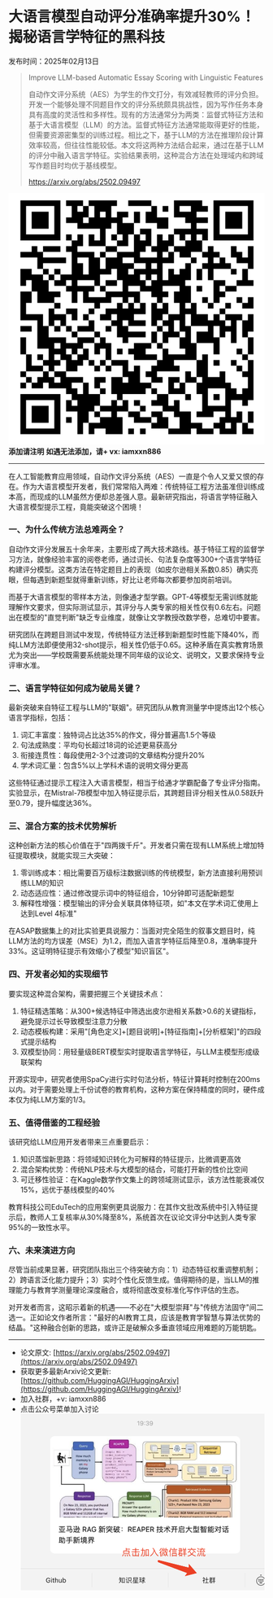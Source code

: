 # 大语言模型自动评分准确率提升30%！揭秘语言学特征的黑科技
发布时间：2025年02月13日


> Improve LLM-based Automatic Essay Scoring with Linguistic Features
>
> 自动作文评分系统（AES）为学生的作文打分，有效减轻教师的评分负担。开发一个能够处理不同题目作文的评分系统颇具挑战性，因为写作任务本身具有高度的灵活性和多样性。现有的方法通常分为两类：监督式特征方法和基于大语言模型（LLM）的方法。监督式特征方法通常能取得更好的性能，但需要资源密集型的训练过程。相比之下，基于LLM的方法在推理阶段计算效率较高，但往往性能较低。本文将这两种方法结合起来，通过在基于LLM的评分中融入语言学特征。实验结果表明，这种混合方法在处理域内和跨域写作题目时均优于基线模型。
>
> https://arxiv.org/abs/2502.09497

![](https://raw.githubusercontent.com/HuggingAGI/wx_assets/main/2025/02/12/1739367812022-81912e8f-5f91-4b9d-b4b2-52b0e322d137.png)
**添加请注明**
**如遇无法添加，请+ vx: iamxxn886**
<hr />


在人工智能教育应用领域，自动作文评分系统（AES）一直是个令人又爱又恨的存在。作为大语言模型开发者，我们常常陷入两难：传统特征工程方法虽准但训练成本高，而现成的LLM虽然方便却总差强人意。最新研究指出，将语言学特征融入大语言模型提示工程，竟能突破这个困境！

### 一、为什么传统方法总难两全？

自动作文评分发展五十余年来，主要形成了两大技术路线。基于特征工程的监督学习方法，就像经验丰富的阅卷老师，通过词长、句法复杂度等300+个语言学特征构建评分模型。这类方法在特定题目上的表现（如皮尔逊相关系数0.85）确实亮眼，但每遇到新题型就得重新训练，好比让老师每次都要参加岗前培训。

而基于大语言模型的零样本方法，则像通才型学霸。GPT-4等模型无需训练就能理解作文要求，但实际测试显示，其评分与人类专家的相关性仅有0.6左右。问题出在模型的"直觉判断"缺乏专业维度，就像让文学教授改数学卷，总难切中要害。

研究团队在跨题目测试中发现，传统特征方法迁移到新题型时性能下降40%，而纯LLM方法即便使用32-shot提示，相关性仍低于0.65。这种矛盾在真实教育场景尤为突出——学校既需要系统能处理不同年级的议论文、说明文，又要求保持专业评审水准。

### 二、语言学特征如何成为破局关键？

最新突破来自特征工程与LLM的"联姻"。研究团队从教育测量学中提炼出12个核心语言学指标，包括：

1. 词汇丰富度：独特词占比达35%的作文，得分普遍高1.5个等级
2. 句法成熟度：平均句长超过18词的论述更易获高分
3. 衔接连贯性：每段使用2-3个过渡词的文章结构分提升20%
4. 学术词汇量：包含5%以上学科术语的说明文得分更高

这些特征通过提示工程注入大语言模型，相当于给通才学霸配备了专业评分指南。实验显示，在Mistral-7B模型中加入特征提示后，其跨题目评分相关性从0.58跃升至0.79，提升幅度达36%。

### 三、混合方案的技术优势解析

这种创新方法的核心价值在于"四两拨千斤"。开发者只需在现有LLM系统上增加特征提取模块，就能实现三大突破：

1. 零训练成本：相比需要百万级标注数据训练的传统模型，新方法直接利用预训练LLM的知识
2. 动态适应性：通过修改提示词中的特征组合，10分钟即可适配新题型
3. 解释性增强：模型输出的评分会关联具体特征项，如"本文在学术词汇使用上达到Level 4标准"

在ASAP数据集上的对比实验更具说服力：当面对完全陌生的叙事文题目时，纯LLM方法的均方误差（MSE）为1.2，而加入语言学特征后降至0.8，准确率提升33%。这证明特征提示有效缩小了模型"知识盲区"。

### 四、开发者必知的实现细节

要实现这种混合架构，需要把握三个关键技术点：

1. 特征精选策略：从300+候选特征中筛选出皮尔逊相关系数>0.6的关键指标，避免提示过长导致模型注意力分散
2. 动态模板构建：采用"[角色定义]+[题目说明]+[特征指南]+[分析框架]"的四段式提示结构
3. 双模型协同：用轻量级BERT模型实时提取语言学特征，与LLM主模型形成级联架构

开源实现中，研究者使用SpaCy进行实时句法分析，特征计算耗时控制在200ms以内。对于需要处理上千份试卷的教育机构，这种方案在保持精度的同时，硬件成本仅为纯LLM方案的1/3。

### 五、值得借鉴的工程经验

该研究给LLM应用开发者带来三点重要启示：

1. 知识蒸馏新思路：将领域知识转化为可解释的特征提示，比微调更高效
2. 混合架构优势：传统NLP技术与大模型的结合，可能打开新的性价比空间
3. 可迁移性验证：在Kaggle数学作文集上的跨领域测试显示，该方法性能衰减仅15%，远优于基线模型的40%

教育科技公司EduTech的应用案例更具说服力：在其作文批改系统中引入特征提示后，教师人工复核率从30%降至8%，系统首次在议论文评分中达到人类专家95%的一致性水平。

### 六、未来演进方向

尽管当前成果显著，研究团队指出三个待突破方向：1）动态特征权重调整机制；2）跨语言泛化能力提升；3）实时个性化反馈生成。值得期待的是，当LLM的推理能力与教育学测量理论深度融合，或将彻底改变标准化写作评估的生态。

对开发者而言，这昭示着新的机遇——不必在"大模型崇拜"与"传统方法固守"间二选一。正如论文作者所言："最好的AI教育工具，应该是教育学智慧与算法优势的结晶。"这种融合创新的思路，或许正是破解众多垂直领域应用难题的万能钥匙。


<hr />

- 论文原文: [https://arxiv.org/abs/2502.09497](https://arxiv.org/abs/2502.09497)
- 获取更多最新Arxiv论文更新: [https://github.com/HuggingAGI/HuggingArxiv](https://github.com/HuggingAGI/HuggingArxiv)!
- 加入社群，+v: iamxxn886
- 点击公众号菜单加入讨论
![](https://raw.githubusercontent.com/HuggingAGI/wx_assets/main/2024/07/31/1722434818326-94339e92-22f1-4472-9d27-fed232f70b5d.jpeg)